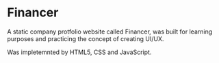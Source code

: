 # Financer
A static company protfolio website called Financer, was built for learning purposes and practicing the concept of creating UI/UX.

Was impletemnted by HTML5, CSS and JavaScript.
